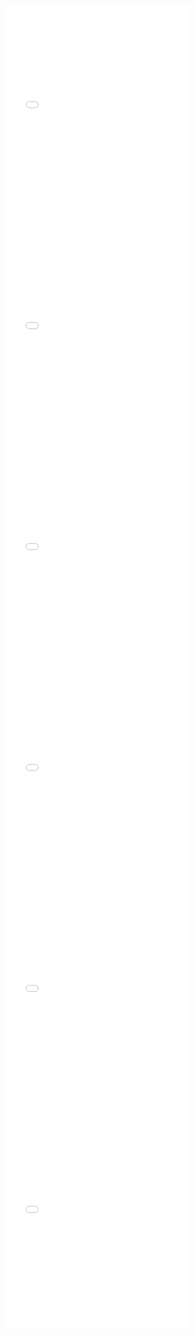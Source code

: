 <iframe id="igraph" scrolling="no" style="border:none;" seamless="seamless" src="gantt/hwv430d_Grobschmied_Aria.html" height="600" width="100%"></iframe>
<iframe id="igraph" scrolling="no" style="border:none;" seamless="seamless" src="gantt/hwv430d_Grobschmied_Var1.html" height="600" width="100%"></iframe>
<iframe id="igraph" scrolling="no" style="border:none;" seamless="seamless" src="gantt/hwv430d_Grobschmied_Var2.html" height="600" width="100%"></iframe>
<iframe id="igraph" scrolling="no" style="border:none;" seamless="seamless" src="gantt/hwv430d_Grobschmied_Var3.html" height="600" width="100%"></iframe>
<iframe id="igraph" scrolling="no" style="border:none;" seamless="seamless" src="gantt/hwv430d_Grobschmied_Var4.html" height="600" width="100%"></iframe>
<iframe id="igraph" scrolling="no" style="border:none;" seamless="seamless" src="gantt/hwv430d_Grobschmied_Var5.html" height="600" width="100%"></iframe>